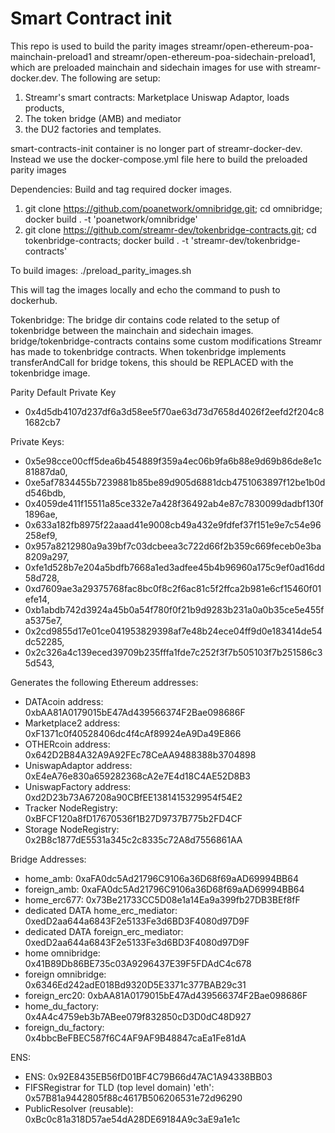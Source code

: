 # Smart Contract init
This repo is used to build the parity images streamr/open-ethereum-poa-mainchain-preload1 and streamr/open-ethereum-poa-sidechain-preload1, which are preloaded mainchain and sidechain images for use with streamr-docker.dev. The following are setup:
 1. Streamr's smart contracts: Marketplace Uniswap Adaptor, loads products,
 2. The token bridge (AMB) and mediator
 3. the DU2 factories and templates. 
 
smart-contracts-init container is no longer part of streamr-docker-dev. Instead we use the docker-compose.yml file here to build the preloaded parity images 

Dependencies:
Build and tag required docker images.
 1. git clone https://github.com/poanetwork/omnibridge.git; cd omnibridge; docker build . -t 'poanetwork/omnibridge'
 2. git clone https://github.com/streamr-dev/tokenbridge-contracts.git; cd tokenbridge-contracts; docker build . -t 'streamr-dev/tokenbridge-contracts' 

To build images:
./preload_parity_images.sh

This will tag the images locally and echo the command to push to dockerhub.

Tokenbridge:
The bridge dir contains code related to the setup of tokenbridge between the mainchain and sidechain images. bridge/tokenbridge-contracts contains some custom modifications Streamr has made to tokenbridge contracts. When tokenbridge implements transferAndCall for bridge tokens, this should be REPLACED with the tokenbridge image.

Parity Default Private Key 
* 0x4d5db4107d237df6a3d58ee5f70ae63d73d7658d4026f2eefd2f204c81682cb7

Private Keys:
* 0x5e98cce00cff5dea6b454889f359a4ec06b9fa6b88e9d69b86de8e1c81887da0,
* 0xe5af7834455b7239881b85be89d905d6881dcb4751063897f12be1b0dd546bdb,
* 0x4059de411f15511a85ce332e7a428f36492ab4e87c7830099dadbf130f1896ae,
* 0x633a182fb8975f22aaad41e9008cb49a432e9fdfef37f151e9e7c54e96258ef9,
* 0x957a8212980a9a39bf7c03dcbeea3c722d66f2b359c669feceb0e3ba8209a297,
* 0xfe1d528b7e204a5bdfb7668a1ed3adfee45b4b96960a175c9ef0ad16dd58d728,
* 0xd7609ae3a29375768fac8bc0f8c2f6ac81c5f2ffca2b981e6cf15460f01efe14,
* 0xb1abdb742d3924a45b0a54f780f0f21b9d9283b231a0a0b35ce5e455fa5375e7,
* 0x2cd9855d17e01ce041953829398af7e48b24ece04ff9d0e183414de54dc52285,
* 0x2c326a4c139eced39709b235fffa1fde7c252f3f7b505103f7b251586c35d543,


Generates the following Ethereum addresses:
* DATAcoin address: 0xbAA81A0179015bE47Ad439566374F2Bae098686F
* Marketplace2 address: 0xF1371c0f40528406dc4f4cAf89924eA9Da49E866
* OTHERcoin address: 0x642D2B84A32A9A92FEc78CeAA9488388b3704898
* UniswapAdaptor address: 0xE4eA76e830a659282368cA2e7E4d18C4AE52D8B3
* UniswapFactory address: 0xd2D23b73A67208a90CBfEE1381415329954f54E2
* Tracker NodeRegistry: 0xBFCF120a8fD17670536f1B27D9737B775b2FD4CF
* Storage NodeRegistry: 0x2B8c1877dE5531a345c2c8335c72A8d7556861AA

Bridge Addresses:
* home_amb: 0xaFA0dc5Ad21796C9106a36D68f69aAD69994BB64
* foreign_amb: 0xaFA0dc5Ad21796C9106a36D68f69aAD69994BB64
* home_erc677: 0x73Be21733CC5D08e1a14Ea9a399fb27DB3BEf8fF
* dedicated DATA home_erc_mediator: 0xedD2aa644a6843F2e5133Fe3d6BD3F4080d97D9F
* dedicated DATA foreign_erc_mediator: 0xedD2aa644a6843F2e5133Fe3d6BD3F4080d97D9F
* home omnibridge: 0x41B89Db86BE735c03A9296437E39F5FDAdC4c678
* foreign omnibridge: 0x6346Ed242adE018Bd9320D5E3371c377BAB29c31
* foreign_erc20: 0xbAA81A0179015bE47Ad439566374F2Bae098686F
* home_du_factory: 0x4A4c4759eb3b7ABee079f832850cD3D0dC48D927
* foreign_du_factory: 0x4bbcBeFBEC587f6C4AF9AF9B48847caEa1Fe81dA

ENS:
* ENS: 0x92E8435EB56fD01BF4C79B66d47AC1A94338BB03
* FIFSRegistrar for TLD (top level domain) 'eth': 0x57B81a9442805f88c4617B506206531e72d96290
* PublicResolver (reusable): 0xBc0c81a318D57ae54dA28DE69184A9c3aE9a1e1c

